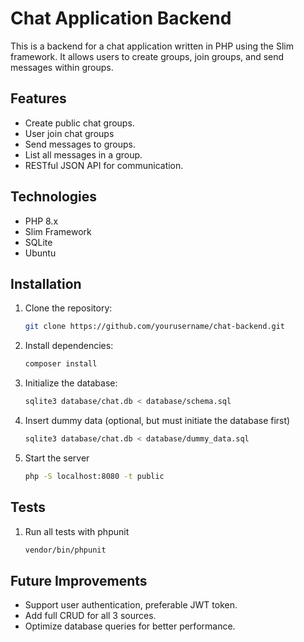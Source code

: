 # Chat Application Backend

This is a backend for a chat application written in PHP using the Slim framework. It allows users to create groups, join groups, and send messages within groups.

## Features
- Create public chat groups.
- User join chat groups
- Send messages to groups.
- List all messages in a group.
- RESTful JSON API for communication.

## Technologies
- PHP 8.x
- Slim Framework
- SQLite
- Ubuntu

## Installation
1. Clone the repository:
   ```bash
   git clone https://github.com/yourusername/chat-backend.git

2. Install dependencies:
   ```bash
   composer install

3. Initialize the database:
   ```bash
   sqlite3 database/chat.db < database/schema.sql
   
4. Insert dummy data (optional, but must initiate the database first)
   ```bash
   sqlite3 database/chat.db < database/dummy_data.sql
   
5. Start the server
    ```bash
   php -S localhost:8080 -t public

## Tests

1. Run all tests with phpunit
   ```bash
   vendor/bin/phpunit

## Future Improvements
- Support user authentication, preferable JWT token.
- Add full CRUD for all 3 sources.
- Optimize database queries for better performance.